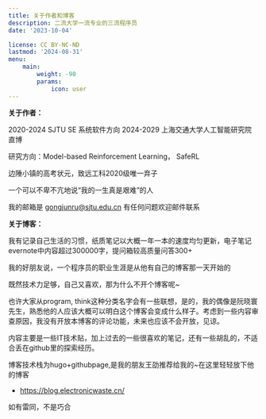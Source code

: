 ```yaml
---
title: 关于作者和博客
description: 二流大学一流专业的三流程序员
date: '2023-10-04'

license: CC BY-NC-ND
lastmod: '2024-08-31'
menu:
    main: 
        weight: -90
        params:
            icon: user
---
```

**关于作者：**

2020-2024 SJTU SE 系统软件方向
2024-2029 上海交通大学人工智能研究院 直博

研究方向：Model-based Reinforcement Learning， SafeRL

边陲小镇的高考状元，致远工科2020级唯一弃子 

一个可以不卑不亢地说“我的一生真是艰难”的人

我的邮箱是 gongjunru@sjtu.edu.cn 有任何问题欢迎邮件联系

**关于博客：**

我有记录自己生活的习惯，纸质笔记以大概一年一本的速度均匀更新，电子笔记evernote中内容超过300000字，提问箱较高质量问答300+

我的好朋友说，一个程序员的职业生涯是从他有自己的博客那一天开始的 

既然技术力足够，自己又喜欢，那为什么不开个博客呢~

也许大家从program, think这种分类名字会有一些联想，是的，我的偶像是阮晓寰先生，熟悉他的人应该大概可以明白这个博客会变成什么样子。考虑到一些内容审查原因，我没有开放本博客的评论功能，未来也应该不会开放，见谅。

内容主要是一些IT技术贴，加上过去的一些很喜欢的笔记，还有一些胡乱的，不适合丢在github里的探索经历。

博客技术栈为hugo+githubpage,是我的朋友王劭推荐给我的~在这里轻轻放下他的博客
* https://blog.electronicwaste.cn/

如有雷同，不是巧合